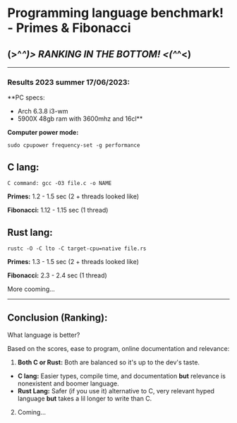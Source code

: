 # Programming language benchmark! - Primes & Fibonacci
## (>^_^)> RANKING IN THE BOTTOM! <(^_^<)
<hr/>

### Results 2023 summer 17/06/2023:

**PC specs:
* Arch 6.3.8 i3-wm
* 5900X 48gb ram with 3600mhz and 16cl**

**Computer power mode:**

`sudo cpupower frequency-set -g performance`

## C lang:
`C command: gcc -O3 file.c -o NAME`

**Primes:** 1.2 - 1.5 sec (2 + threads looked like)

**Fibonacci:** 1.12 - 1.15 sec (1 thread)

## Rust lang:
`rustc -O -C lto -C target-cpu=native file.rs`

**Primes:** 1.3 - 1.5 sec (2 + threads looked like)

**Fibonacci:** 2.3 - 2.4 sec (1 thread)


More cooming...
<hr/>

## Conclusion (Ranking):

What language is better?

Based on the scores, ease to program, online documentation and relevance:

1. **Both C or Rust:** Both are balanced so it's up to the dev's taste.
* **C lang:** Easier types, compile time, and documentation **but** relevance is nonexistent and boomer language.
* **Rust Lang:** Safer (if you use it) alternative to C, very relevant hyped language **but** takes a lil longer to write than C.

2. Coming...